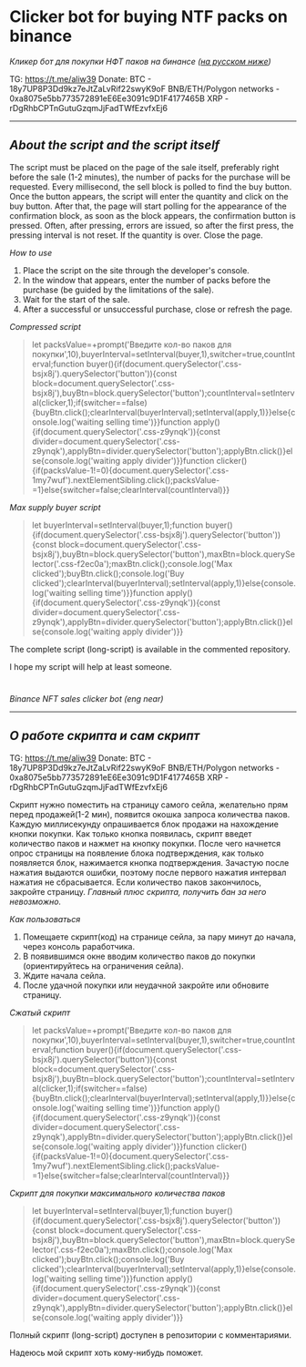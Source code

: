# Clicker bot for buying NTF packs on binance
_Кликер бот для покупки НФТ паков на бинансе ([на русском ниже](https://github.com/baisaganov/binance-nft/blob/main/README.md#%D0%BE-%D1%80%D0%B0%D0%B1%D0%BE%D1%82%D0%B5-%D1%81%D0%BA%D1%80%D0%B8%D0%BF%D1%82%D0%B0-%D0%B8-%D1%81%D0%B0%D0%BC-%D1%81%D0%BA%D1%80%D0%B8%D0%BF%D1%82))_

TG: https://t.me/aliw39
Donate: 
BTC - 18y7UP8P3Dd9kz7eJtZaLvRif22swyK9oF
BNB/ETH/Polygon networks - 0xa8075e5bb773572891eE6Ee3091c9D1F4177465B
XRP - rDgRhbCPTnGutuGzqmJjFadTWfEzvfxEj6
___
## _About the script and the script itself_

The script must be placed on the page of the sale itself, preferably right before the sale (1-2 minutes), the number of packs for the purchase will be requested. Every millisecond, the sell block is polled to find the buy button. Once the button appears, the script will enter the quantity and click on the buy button. After that, the page will start polling for the appearance of the confirmation block, as soon as the block appears, the confirmation button is pressed. Often, after pressing, errors are issued, so after the first press, the pressing interval is not reset. If the quantity is over. Close the page.

_How to use_
1. Place the script on the site through the developer's console.
2. In the window that appears, enter the number of packs before the purchase (be guided by the limitations of the sale).
3. Wait for the start of the sale.
4. After a successful or unsuccessful purchase, close or refresh the page.

_Compressed script_
>let packsValue=+prompt('Введите кол-во паков для покупки',10),buyerInterval=setInterval(buyer,1),switcher=true,countInterval;function buyer(){if(document.querySelector('.css-bsjx8j').querySelector('button')){const block=document.querySelector('.css-bsjx8j'),buyBtn=block.querySelector('button');countInterval=setInterval(clicker,1);if(switcher==false){buyBtn.click();clearInterval(buyerInterval);setInterval(apply,1)}}else{console.log('waiting selling time')}}function apply(){if(document.querySelector('.css-z9ynqk')){const divider=document.querySelector('.css-z9ynqk'),applyBtn=divider.querySelector('button');applyBtn.click()}else{console.log('waiting apply divider')}}function clicker(){if(packsValue-1!=0){document.querySelector('.css-1my7wuf').nextElementSibling.click();packsValue-=1}else{switcher=false;clearInterval(countInterval)}}

_Max supply buyer script_
>let buyerInterval=setInterval(buyer,1);function buyer(){if(document.querySelector('.css-bsjx8j').querySelector('button')){const block=document.querySelector('.css-bsjx8j'),buyBtn=block.querySelector('button'),maxBtn=block.querySelector('.css-f2ec0a');maxBtn.click();console.log('Max clicked');buyBtn.click();console.log('Buy clicked');clearInterval(buyerInterval);setInterval(apply,1)}else{console.log('waiting selling time')}}function apply(){if(document.querySelector('.css-z9ynqk')){const divider=document.querySelector('.css-z9ynqk'),applyBtn=divider.querySelector('button');applyBtn.click()}else{console.log('waiting apply divider')}}

The complete script (long-script) is available in the commented repository.

I hope my script will help at least someone.
# 
_Binance NFT sales clicker bot (eng near)_

___
## _О работе скрипта и сам скрипт_
TG: https://t.me/aliw39
Donate: 
BTC - 18y7UP8P3Dd9kz7eJtZaLvRif22swyK9oF
BNB/ETH/Polygon networks - 0xa8075e5bb773572891eE6Ee3091c9D1F4177465B
XRP - rDgRhbCPTnGutuGzqmJjFadTWfEzvfxEj6

Скрипт нужно поместить на страницу самого сейла, желательно прям перед продажей(1-2 мин), появится окошка запроса количества паков. Каждую миллисекунду опрашивается блок продажи на нахождение кнопки покупки. Как только кнопка появилась, скрипт введет количество паков и нажмет на кнопку покупки. После чего начнется опрос страницы на появление блока подтверждения, как только появляется блок, нажимается кнопка подтверждения. Зачастую после нажатия выдаются ошибки, поэтому после первого нажатия интервал нажатия не сбрасывается. Если количество паков закончилось, закройте страницу.
_Главный плюс скрипта, получить бан за него невозможно._

_Как пользоваться_
1. Помещаете скрипт(код) на странице сейла, за пару минут до начала, через  консоль раработчика.
2. В появившимся окне вводим количество паков до покупки (ориентируйтесь на ограничения сейла).
3. Ждите начала сейла.
4. После удачной покупки или неудачной закройте или обновите страницу.

_Сжатый скрипт_
>let packsValue=+prompt('Введите кол-во паков для покупки',10),buyerInterval=setInterval(buyer,1),switcher=true,countInterval;function buyer(){if(document.querySelector('.css-bsjx8j').querySelector('button')){const block=document.querySelector('.css-bsjx8j'),buyBtn=block.querySelector('button');countInterval=setInterval(clicker,1);if(switcher==false){buyBtn.click();clearInterval(buyerInterval);setInterval(apply,1)}}else{console.log('waiting selling time')}}function apply(){if(document.querySelector('.css-z9ynqk')){const divider=document.querySelector('.css-z9ynqk'),applyBtn=divider.querySelector('button');applyBtn.click()}else{console.log('waiting apply divider')}}function clicker(){if(packsValue-1!=0){document.querySelector('.css-1my7wuf').nextElementSibling.click();packsValue-=1}else{switcher=false;clearInterval(countInterval)}}

_Скрипт для покупки максимального количества паков_
>let buyerInterval=setInterval(buyer,1);function buyer(){if(document.querySelector('.css-bsjx8j').querySelector('button')){const block=document.querySelector('.css-bsjx8j'),buyBtn=block.querySelector('button'),maxBtn=block.querySelector('.css-f2ec0a');maxBtn.click();console.log('Max clicked');buyBtn.click();console.log('Buy clicked');clearInterval(buyerInterval);setInterval(apply,1)}else{console.log('waiting selling time')}}function apply(){if(document.querySelector('.css-z9ynqk')){const divider=document.querySelector('.css-z9ynqk'),applyBtn=divider.querySelector('button');applyBtn.click()}else{console.log('waiting apply divider')}}

Полный скрипт (long-script) доступен в репозитории с комментариями.

Надеюсь мой скрипт хоть кому-нибудь поможет.
